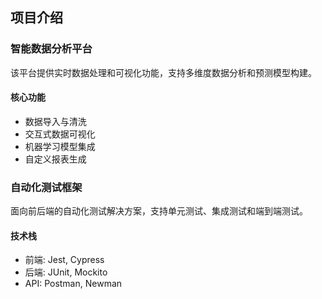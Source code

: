 ## 项目介绍

### 智能数据分析平台

该平台提供实时数据处理和可视化功能，支持多维度数据分析和预测模型构建。

#### 核心功能
- 数据导入与清洗
- 交互式数据可视化
- 机器学习模型集成
- 自定义报表生成

### 自动化测试框架

面向前后端的自动化测试解决方案，支持单元测试、集成测试和端到端测试。

#### 技术栈
- 前端: Jest, Cypress
- 后端: JUnit, Mockito
- API: Postman, Newman